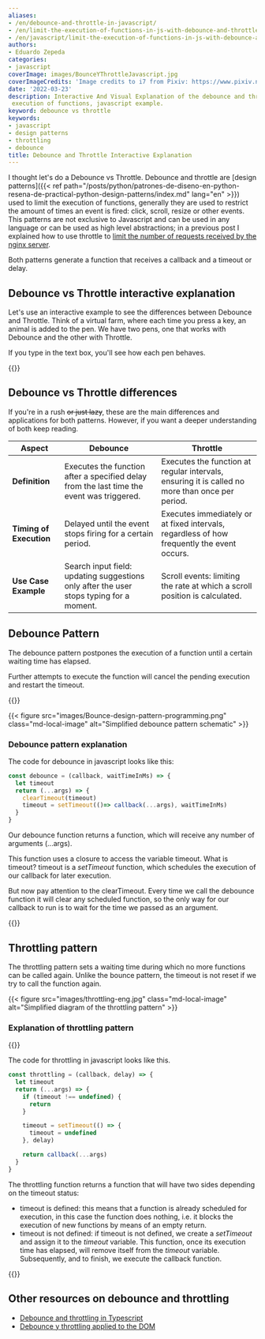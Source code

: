 ```yaml
---
aliases:
- /en/debounce-and-throttle-in-javascript/
- /en/limit-the-execution-of-functions-in-js-with-debounce-and-throttle/
- /en/javascript/limit-the-execution-of-functions-in-js-with-debounce-and-throttle/
authors:
- Eduardo Zepeda
categories:
- javascript
coverImage: images/BounceYThrottleJavascript.jpg
coverImageCredits: 'Image credits to i7 from Pixiv: https://www.pixiv.net/en/users/54726558'
date: '2022-03-23'
description: Interactive And Visual Explanation of the debounce and throttle design patterns, used to limit the
 execution of functions, javascript example.
keyword: debounce vs throttle
keywords:
- javascript
- design patterns
- throttling
- debounce
title: Debounce and Throttle Interactive Explanation
---
```


I thought let's do a Debounce vs Throttle. Debounce and throttle are [design patterns]({{< ref path="/posts/python/patrones-de-diseno-en-python-resena-de-practical-python-design-patterns/index.md" lang="en" >}}) used to limit the execution of functions, generally they are used to restrict the amount of times an event is fired: click, scroll, resize or other events. This patterns are not exclusive to Javascript and can be used in any language or can be used as high level abstractions; in a previous post I explained how to use throttle to [limit the number of requests received by the nginx server](/en/software-architecture/throttling-on-nginx/).

Both patterns generate a function that receives a callback and a timeout or delay.

## Debounce vs Throttle interactive explanation

Let's use an interactive example to see the differences between Debounce and Throttle. Think of a virtual farm, where each time you press a key, an animal is added to the pen. We have two pens, one that works with Debounce and the other with Throttle.

If you type in the text box, you'll see how each pen behaves.

{{<debounceVsThrottle>}}

## Debounce vs Throttle differences

If you're in a rush  ~~or just lazy~~, these are the main differences and applications for both patterns. However, if you want a deeper understanding of both keep reading.

| **Aspect**              | **Debounce**                                                                              | **Throttle**                                                                                    |
| ----------------------- | ----------------------------------------------------------------------------------------- | ----------------------------------------------------------------------------------------------- |
| **Definition**          | Executes the function after a specified delay from the last time the event was triggered. | Executes the function at regular intervals, ensuring it is called no more than once per period. |
| **Timing of Execution** | Delayed until the event stops firing for a certain period.                                | Executes immediately or at fixed intervals, regardless of how frequently the event occurs.      |
| **Use Case Example**    | Search input field: updating suggestions only after the user stops typing for a moment.   | Scroll events: limiting the rate at which a scroll position is calculated.                      |


## Debounce Pattern 

The debounce pattern postpones the execution of a function until a certain waiting time has elapsed.

Further attempts to execute the function will cancel the pending execution and restart the timeout.

{{<ad0>}}

{{< figure src="images/Bounce-design-pattern-programming.png" class="md-local-image" alt="Simplified debounce pattern schematic" >}}

### Debounce pattern explanation

The code for debounce in javascript looks like this:

```javascript
const debounce = (callback, waitTimeInMs) => {
  let timeout 
  return (...args) => {
    clearTimeout(timeout)
    timeout = setTimeout(()=> callback(...args), waitTimeInMs)
  }
}
```

Our debounce function returns a function, which will receive any number of arguments (...args).

This function uses a closure to access the variable timeout. What is timeout? timeout is a _setTimeout_ function, which schedules the execution of our callback for later execution.

But now pay attention to the clearTimeout. Every time we call the debounce function it will clear any scheduled function, so the only way for our callback to run is to wait for the time we passed as an argument.

{{<ad1>}}

## Throttling pattern

The throttling pattern sets a waiting time during which no more functions can be called again. Unlike the bounce pattern, the timeout is not reset if we try to call the function again.

{{< figure src="images/throttling-eng.jpg" class="md-local-image" alt="Simplified diagram of the throttling pattern" >}}

### Explanation of throttling pattern

{{<ad2>}}

The code for throttling in javascript looks like this.

```javascript
const throttling = (callback, delay) => {
  let timeout
  return (...args) => {
    if (timeout !== undefined) {
      return
    }

    timeout = setTimeout(() => {
      timeout = undefined
    }, delay)

    return callback(...args)
  }
}
```

The throttling function returns a function that will have two sides depending on the timeout status:

* timeout is defined: this means that a function is already scheduled for execution, in this case the function does nothing, i.e. it blocks the execution of new functions by means of an empty return.
* timeout is not defined: if timeout is not defined, we create a _setTimeout_ and assign it to the _timeout_ variable. This function, once its execution time has elapsed, will remove itself from the _timeout_ variable. Subsequently, and to finish, we execute the callback function.

{{<ad3>}}

## Other resources on debounce and throttling

* [Debounce and throttling in Typescript](https://charliesbot.dev/blog/debounce-and-throttle)
* [Debounce y throttling applied to the DOM](https://webdesign.tutsplus.com/es/tutorials/javascript-debounce-and-throttle--cms-36783)